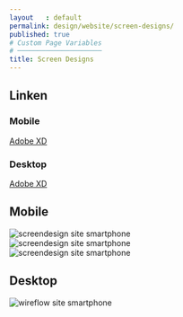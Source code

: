 ```yaml
---
layout   : default
permalink: design/website/screen-designs/
published: true
# Custom Page Variables
# ─────────────────────
title: Screen Designs
---
```

Linken
------

### Mobile
<a href="https://xd.adobe.com/view/a6dfb0e8-1205-400b-675a-53d45d449342-d0ee/" TARGET="_blank"> Adobe XD</a>

### Desktop
<a href="https://xd.adobe.com/view/482cff85-5835-4856-60a3-7a1967daed87-3e1d/" TARGET="_blank"> Adobe XD</a>

Mobile
------
<div class="container">
    <div class="row">
        <div class="col">
            <img src="../../../images/screendesign_mobilesite1.png" alt="screendesign site smartphone" class="site_smartphone">
        </div>
        <div class="col">
            <img src="../../../images/screendesign_mobilesite2.png" alt="screendesign site smartphone" class="site_smartphone">
        </div>
        <div class="col">
            <img src="../../../images/screendesign_mobilesite3.png" alt="screendesign site smartphone" class="site_smartphone">
        </div>
    </div>
</div>


Desktop
-------
  <img src="../../../images/screendesign_desktopsite.png" alt="wireflow site smartphone" class="site_desktop">